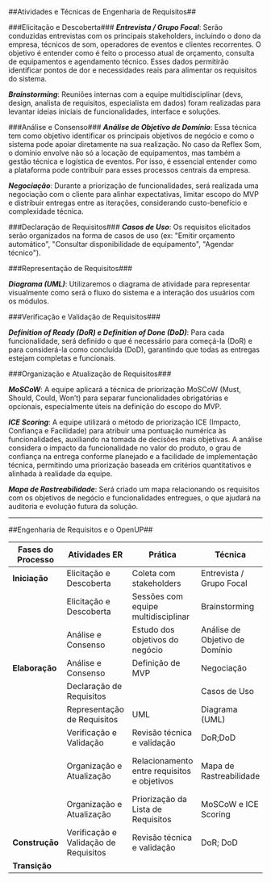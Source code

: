 ##Atividades e Técnicas de Engenharia de Requisitos##

###Elicitação e Descoberta###
***Entrevista / Grupo Focal***: Serão conduzidas entrevistas com os principais stakeholders, incluindo o dono da empresa, técnicos de som, operadores de eventos e clientes recorrentes. O objetivo é entender como é feito o processo atual de orçamento, consulta de equipamentos e agendamento técnico. Esses dados permitirão identificar pontos de dor e necessidades reais para alimentar os requisitos do sistema.

***Brainstorming***: Reuniões internas com a equipe multidisciplinar (devs, design, analista de requisitos, especialista em dados) foram realizadas para levantar ideias iniciais de funcionalidades, interface e soluções.

###Análise e Consenso###
***Análise de Objetivo de Domínio***: Essa técnica tem como objetivo identificar os principais objetivos de negócio e como o sistema pode apoiar diretamente na sua realização. No caso da Reflex Som, o domínio envolve não só a locação de equipamentos, mas também a gestão técnica e logística de eventos. Por isso, é essencial entender como a plataforma pode contribuir para esses processos centrais da empresa.

<!-- ***Análise de Risco/Viabilidade***: Essa técnica será usada para avaliar os riscos técnicos, operacionais e financeiros relacionados à implementação de cada funcionalidade. O foco aqui é identificar o que pode dar errado, quanto custaria corrigir e se a equipe tem capacidade para implementar determinada funcionalidade com qualidade dentro do prazo. -->

***Negociação***: Durante a priorização de funcionalidades, será realizada uma negociação com o cliente para alinhar expectativas, limitar escopo do MVP e distribuir entregas entre as iterações, considerando custo-benefício e complexidade técnica.

###Declaração de Requisitos###
***Casos de Uso***: Os requisitos elicitados serão organizados na forma de casos de uso (ex: "Emitir orçamento automático", "Consultar disponibilidade de equipamento", "Agendar técnico").

<!-- ***User Story Mapping (USM)***: A técnica será usada para mapear a jornada do usuário (cliente da Reflex Som) desde a entrada na plataforma até o recebimento do orçamento, destacando funcionalidades essenciais e opcionais em cada etapa. -->

<!-- ***Especificação de Requisitos***: ... -->



###Representação de Requisitos###
<!-- ***Prototipagem***: As telas do sistema serão prototipadas no Figma, com interações básicas que simulem o uso real da aplicação. O protótipo será apresentado ao cliente para validação antes do desenvolvimento. -->

***Diagrama (UML)***: Utilizaremos o diagrama de atividade para representar visualmente como será o fluxo do sistema e a interação dos usuários com os módulos.


###Verificação e Validação de Requisitos###
<!-- ***Checklist de Validação e Verificação***: Após o levantamento dos requisitos, será utilizado um checklist para garantir que todos os critérios de qualidade foram atendidos (consistência, viabilidade, rastreabilidade, completude etc.). -->

***Definition of Ready (DoR) e Definition of Done (DoD)***: Para cada funcionalidade, será definido o que é necessário para começá-la (DoR) e para considerá-la como concluída (DoD), garantindo que todas as entregas estejam completas e funcionais.

<!-- ***Revisão por Pares e Walkthrough***: As histórias e funcionalidades serão revisadas em conjunto pela equipe técnica antes da implementação (walkthrough) e revisadas após implementação para garantir aderência ao escopo. -->

###Organização e Atualização de Requisitos###
<!-- ***Product Backlog Building (PBB)***: Os requisitos coletados serão organizados em um backlog priorizado, estruturado por valor de negócio e dependências técnicas. Essa organização facilitará o planejamento incremental do projeto. -->

***MoSCoW***: A equipe aplicará a técnica de priorização MoSCoW (Must, Should, Could, Won’t) para separar funcionalidades obrigatórias e opcionais, especialmente úteis na definição do escopo do MVP.

***ICE Scoring***: A equipe utilizará o método de priorização ICE (Impacto, Confiança e Facilidade) para atribuir uma pontuação numérica às funcionalidades, auxiliando na tomada de decisões mais objetivas. A análise considera o impacto da funcionalidade no valor do produto, o grau de confiança na entrega conforme planejado e a facilidade de implementação técnica, permitindo uma priorização baseada em critérios quantitativos e alinhada à realidade da equipe.

***Mapa de Rastreabilidade***: Será criado um mapa relacionando os requisitos com os objetivos de negócio e funcionalidades entregues, o que ajudará na auditoria e evolução futura da solução.

---


##Engenharia de Requisitos e o OpenUP##

| **Fases do Processo** | **Atividades ER**         | **Prática**    | **Técnica**   | **Resultado Esperado**  |
| ---------- | ------------------ | ---------------- | ------------| -----------------|
| **Iniciação**   | Elicitação e Descoberta   | Coleta com stakeholders    |  Entrevista / Grupo Focal  | Lista de necessidades  |
|   | Elicitação e Descoberta   |  Sessões com equipe multidisciplinar  | Brainstorming  | [Lista de Requisitos RFs](requisitos.md)  |
|   | Análise e Consenso   | Estudo dos objetivos do negócio    | Análise de Objetivo de Domínio  | Visão de Produto     |
| **Elaboração**  | Análise e Consenso | Definição de MVP | Negociação | [MVP](mvp.md) |
|   | Declaração de Requisitos  |    | Casos de Uso  |  [Casos de Uso](diagramas.md)  |
|   | Representação de Requisitos | UML  | Diagrama (UML)  | [Diagrama de atividade](diagramas.md) |
|   | Verificação e Validação   | Revisão técnica e validação  |  DoR;DoD | DoR/DoD
|   | Organização e Atualização | Relacionamento entre requisitos e objetivos  | Mapa de Rastreabilidade | [Mapa de relações entre os Requisitos](mapRast.md)
|   | Organização e Atualização | Priorização da Lista de Requisitos  |  MoSCoW e ICE Scoring | [Lista de requisitos priorizada](mvp.md)
| **Construção**  | Verificação e Validação de Requisitos | Revisão técnica e validação | DoR; DoD  | [DoR/DoD](dordod.md)
| **Transição** |  |  |  |

<!-- |   | Verificação e Validação   | Revisão técnica e validação  |  Checklist  | Resultados do Checklist  
|   | Verificação e Validação   | Revisão técnica e validação  |  Walkthrough  |  Resultados do Walkthrough          -->

